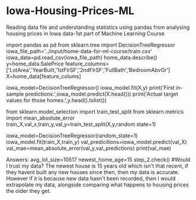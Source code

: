 # Iowa-Housing-Prices-ML
Reading data file and understanding statistics using pandas from analysing housing prices in Iowa data-1st part of Machine Learning Course

import pandas as pd
from sklearn.tree import DecisionTreeRegressor
iowa_file_path='../input/home-data-for-ml-course/train.csv'
iowa_data=pd.read_csv(iowa_file_path)
home_data.describe()
y=home_data.SalePrice
feature_columns=['LotArea','YearBuilt,'1stFlrSF','2ndFlrSF','FullBath','BedroomAbvGr']
X=home_data[feature_colums]

iowa_model=DecisionTreeRegressor()
iowa_model.fit(X,y)
print('First in-sample predictions:',iowa_model.predict(X.head()))
print('Actual target values for those homes:',y.head().tolist())

from sklearn.model_selection import train_test_split
from sklearn.metrics import mean_absolute_error
train_X,val_x,train_y,val_y=train_test_split(X,y,random state=1)

iowa_model=DecisionTreeRegressor(random_state=1)
iowa_model.fit(train_X,train_y)
val_predicitions=iowa_model.predict(val_X)
val_mae=mean_absolute_error(val_y,val_predictions)
print(val_mae)



Answers:
avg_lot_size=10517
newest_home_age=15
step_2.check()
#Would I trust my data? The newest house is 15 years old which isn't that recent, if they havent built any new houses since then, then my data is accurate. However if it is because new data hasn't been recorded, then I would extrapolate my data, alongside comparing what happens to housing prices the older they get.
